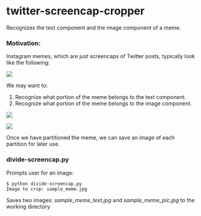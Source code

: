 # twitter-screencap-cropper

Recognizes the text component and the image component of a meme. 

### Motivation: 
Instagram memes, which are just screencaps of Twitter posts, typically look like the following:

![](../twitter-screencap-cropper/docs/sample_meme.jpg)

We may want to: 

1. Recognize what portion of the meme belongs to the text component.
2. Recognize what portion of the meme belongs to the image component.


![](https://raw.githubusercontent.com/evmarts/twitter-screencap-cropper/docs/sample_meme_contours.jpg)


![](../twitter-screencap-cropper/docs/sample_meme_contours.jpg)

Once we have partitioned the meme, we can save an image of each partition for later use.

### divide-screencap.py

Prompts user for an image:

~~~
$ python divide-screencap.py
Image to crop: sample_meme.jpg
~~~

Saves two images: *sample\_meme_text.jpg* and *sample\_meme_pic.jpg* to the working directory






